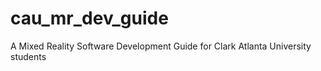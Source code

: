 # cau_mr_dev_guide
A Mixed Reality Software Development Guide for Clark Atlanta University students
